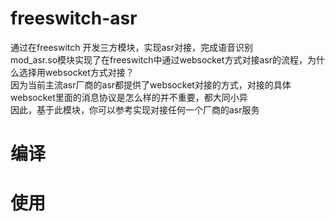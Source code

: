 # freeswitch-asr
通过在freeswitch 开发三方模块，实现asr对接，完成语音识别<br/>
mod_asr.so模块实现了在freeswitch中通过websocket方式对接asr的流程，为什么选择用websocket方式对接？<br/>
因为当前主流asr厂商的asr都提供了websocket对接的方式，对接的具体websocket里面的消息协议是怎么样的并不重要，都大同小异<br/>
因此，基于此模块，你可以参考实现对接任何一个厂商的asr服务


# 编译


# 使用



